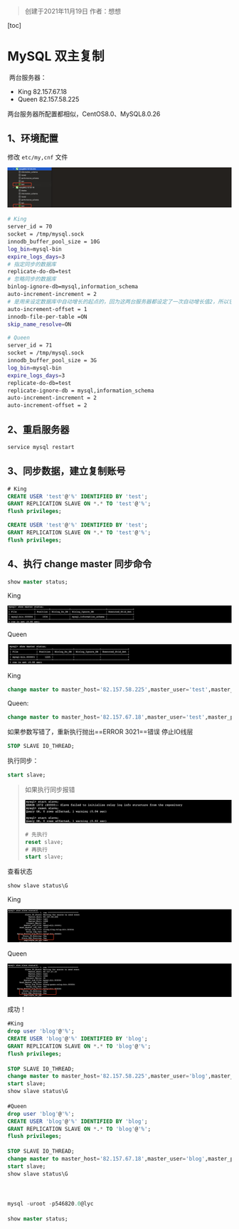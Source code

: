 > 创建于2021年11月19日
> 作者：想想

[toc]



# MySQL 双主复制

​	两台服务器：

+ King 82.157.67.18
+ Queen 82.157.58.225

两台服务器所配置都相似，CentOS8.0、MySQL8.0.26

## 1、环境配置

修改 `etc/my,cnf` 文件

![image-20211119112137233](images/image-20211119112137233.png)

```sh
# King
server_id = 70
socket = /tmp/mysql.sock
innodb_buffer_pool_size = 10G
log_bin=mysql-bin
expire_logs_days=3
# 指定同步的数据库
replicate-do-db=test
# 忽略同步的数据库
binlog-ignore-db=mysql,information_schema
auto-increment-increment = 2
# 是用来设定数据库中自动增长的起点的，回为这两台服务器都设定了一次自动增长值2，所以它们的起点必须要不同，这样才能避免两台服务器数据同步时出现主键冲突.
auto-increment-offset = 1
innodb-file-per-table =ON
skip_name_resolve=ON
```

```sh
# Queen
server_id = 71
socket = /tmp/mysql.sock
innodb_buffer_pool_size = 3G
log_bin=mysql-bin
expire_logs_days=3
replicate-do-db=test
replicate-ignore-db = mysql,information_schema
auto-increment-increment = 2
auto-increment-offset = 2
```

## 2、重启服务器

```sh
service mysql restart
```

## 3、同步数据，建立复制账号

```sql
# King
CREATE USER 'test'@'%' IDENTIFIED BY 'test';
GRANT REPLICATION SLAVE ON *.* TO 'test'@'%';
flush privileges;
```

```sql
CREATE USER 'test'@'%' IDENTIFIED BY 'test';
GRANT REPLICATION SLAVE ON *.* TO 'test'@'%';
flush privileges;
```

## 4、执行 change master 同步命令

```sql
show master status;
```

King

![image-20211119131014928](images/image-20211119131014928.png)

Queen

![image-20211119131006080](images/image-20211119131006080.png)

King

```sql
change master to master_host='82.157.58.225',master_user='test',master_port=3388,master_password='test',master_log_file='mysql-bin.000001',master_log_pos=1225;
```

Queen:

```sql
change master to master_host='82.157.67.18',master_user='test',master_password='test',master_port=3388,master_log_file='mysql-bin.000004',master_log_pos=1034;
```

如果参数写错了，重新执行抛出==ERROR 3021==错误 停止IO线层

```sql
STOP SLAVE IO_THREAD;  
```

执行同步：

```sql
start slave;
```

> 如果执行同步报错
>
> ![image-20211119113035175](images/image-20211119113035175.png)
>
> ```sql
> # 先执行
> reset slave;
> # 再执行
> start slave;
> ```

查看状态

```sql
show slave status\G
```

King

![image-20211119132729003](images/image-20211119132729003.png)

Queen

![image-20211119132752780](images/image-20211119132752780.png)

成功！



```sql
#King
drop user 'blog'@'%';
CREATE USER 'blog'@'%' IDENTIFIED BY 'blog';
GRANT REPLICATION SLAVE ON *.* TO 'blog'@'%';
flush privileges;

STOP SLAVE IO_THREAD;  
change master to master_host='82.157.58.225',master_user='blog',master_port=3388,master_password='blog',master_log_file='mysql-bin.000003',master_log_pos=4739;
start slave;
show slave status\G

#Queen
drop user 'blog'@'%';
CREATE USER 'blog'@'%' IDENTIFIED BY 'blog';
GRANT REPLICATION SLAVE ON *.* TO 'blog'@'%';
flush privileges;

STOP SLAVE IO_THREAD;  
change master to master_host='82.157.67.18',master_user='blog',master_port=3388,master_password='blog',master_log_file='mysql-bin.000007',master_log_pos=3281;
start slave;
show slave status\G



mysql -uroot -p546820.0@lyc

show master status;
```

